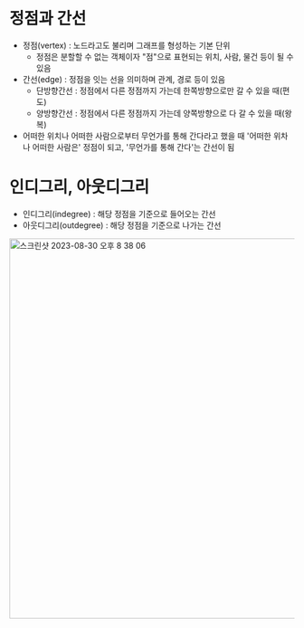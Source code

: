 # 정점과 간선
- 정점(vertex) : 노드라고도 불리며 그래프를 형성하는 기본 단위
  - 정점은 분할할 수 없는 객체이자 "점"으로 표현되는 위치, 사람, 물건 등이 될 수 있음
- 간선(edge) : 정점을 잇는 선을 의미하며 관계, 경로 등이 있음
  - 단방향간선 : 정점에서 다른 정점까지 가는데 한쪽방향으로만 갈 수 있을 때(편도)
  - 양방향간선 : 정점에서 다른 정점까지 가는데 양쪽방향으로 다 갈 수 있을 때(왕복)
- 어떠한 위치나 어떠한 사람으로부터 무언가를 통해 간다라고 했을 때 '어떠한 위차나 어떠한 사람은' 정점이 되고, '무언가를 통해 간다'는 간선이 됨

# 인디그리, 아웃디그리
- 인디그리(indegree) : 해당 정점을 기준으로 들어오는 간선
- 아웃디그리(outdegree) : 해당 정점을 기준으로 나가는 간선
<img width="672" alt="스크린샷 2023-08-30 오후 8 38 06" src="https://github.com/ajhwan/Algorithm_study/assets/129160008/f95f216b-f70b-471c-b0f9-c3cddf4d73c6">
